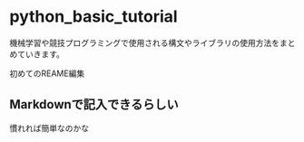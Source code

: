 # python_basic_tutorial
機械学習や競技プログラミングで使用される構文やライブラリの使用方法をまとめていきます。

初めてのREAME編集


## Markdownで記入できるらしい

慣れれば簡単なのかな
